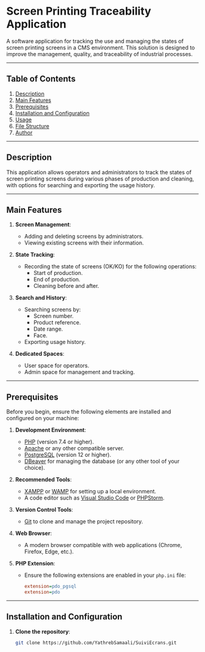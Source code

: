 # **Screen Printing Traceability Application**

A software application for tracking the use and managing the states of screen printing screens in a CMS environment. This solution is designed to improve the management, quality, and traceability of industrial processes.

---

## **Table of Contents**
1. [Description](#description)
2. [Main Features](#main-features)
3. [Prerequisites](#prerequisites)
4. [Installation and Configuration](#installation-and-configuration)
5. [Usage](#usage)
6. [File Structure](#file-structure)
7. [Author](#author)

---

## **Description**
This application allows operators and administrators to track the states of screen printing screens during various phases of production and cleaning, with options for searching and exporting the usage history.

---

## **Main Features**
1. **Screen Management**:
   - Adding and deleting screens by administrators.
   - Viewing existing screens with their information.

2. **State Tracking**:
   - Recording the state of screens (OK/KO) for the following operations:
     - Start of production.
     - End of production.
     - Cleaning before and after.

3. **Search and History**:
   - Searching screens by:
     - Screen number.
     - Product reference.
     - Date range.
     - Face.
   - Exporting usage history.

4. **Dedicated Spaces**:
   - User space for operators.
   - Admin space for management and tracking.

---

## **Prerequisites**
Before you begin, ensure the following elements are installed and configured on your machine:

1. **Development Environment**:
   - [PHP](https://www.php.net/downloads) (version 7.4 or higher).
   - [Apache](https://httpd.apache.org/) or any other compatible server.
   - [PostgreSQL](https://www.postgresql.org/download/) (version 12 or higher).
   - [DBeaver](https://dbeaver.io/download/) for managing the database (or any other tool of your choice).

2. **Recommended Tools**:
   - [XAMPP](https://www.apachefriends.org/index.html) or [WAMP](http://www.wampserver.com/) for setting up a local environment.
   - A code editor such as [Visual Studio Code](https://code.visualstudio.com/) or [PHPStorm](https://www.jetbrains.com/phpstorm/).

3. **Version Control Tools**:
   - [Git](https://git-scm.com/) to clone and manage the project repository.

4. **Web Browser**:
   - A modern browser compatible with web applications (Chrome, Firefox, Edge, etc.).

5. **PHP Extension**:
   - Ensure the following extensions are enabled in your `php.ini` file:
     ```ini
     extension=pdo_pgsql
     extension=pdo
     ```

---

## **Installation and Configuration**

1. **Clone the repository**:
   ```bash
   git clone https://github.com/YathrebSamaali/SuiviEcrans.git
